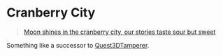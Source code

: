 # Cranberry City

> [Moon shines in the cranberry city, our stories taste sour but sweet](https://www.youtube.com/watch?v=0pRWhzQ-CyM)

Something like a successor to [Quest3DTamperer](https://github.com/AudiosurfResearch/Quest3DTamperer).
